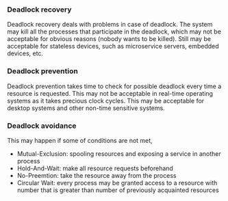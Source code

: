 ### Deadlock recovery
Deadlock recovery deals with problems in case of deadlock.
The system may kill all the processes that participate
in the deadlock, which may not be acceptable for
obvious reasons (nobody wants to be killed).
Still may be acceptable for stateless devices,
such as microservice servers, embedded devices, etc.

### Deadlock prevention
Deadlock prevention takes time to check for possible
deadlock every time a resource is requested.
This may not be acceptable in real-time operating systems
as it takes precious clock cycles.
This may be acceptable for desktop systems
and other non-time sensitive systems.

### Deadlock avoidance
This may happen if some of conditions are not met,

 - Mutual-Exclusion: spooling resources and exposing
   a service in another process
 - Hold-And-Wait: make all resource requests beforehand
 - No-Preemtion: take the resource away from the process
 - Circular Wait: every process may be granted access to a resource with number that is greater than number of previously acquainted resources
